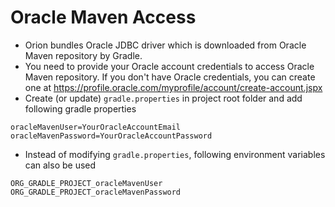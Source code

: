 # Oracle Maven Access
* Orion bundles Oracle JDBC driver which is downloaded from Oracle Maven repository by Gradle.
* You need to provide your Oracle account credentials to access Oracle Maven repository.
If you don't have Oracle credentials, you can create one at 
https://profile.oracle.com/myprofile/account/create-account.jspx
* Create (or update) `gradle.properties` in project root folder and add following
gradle properties 
```
oracleMavenUser=YourOracleAccountEmail
oracleMavenPassword=YourOracleAccountPassword
```
* Instead of modifying `gradle.properties`, following environment variables can also be used
```
ORG_GRADLE_PROJECT_oracleMavenUser
ORG_GRADLE_PROJECT_oracleMavenPassword	
```
